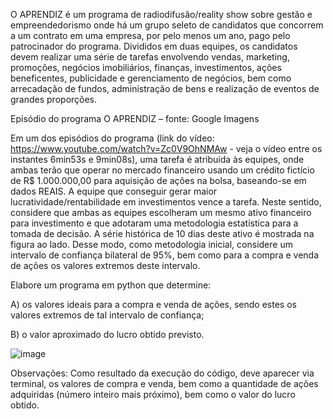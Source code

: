 O APRENDIZ é um programa de radiodifusão/reality show sobre gestão e empreendedorismo onde há um grupo seleto de candidatos que concorrem a um contrato em uma empresa, por pelo menos um ano, pago pelo patrocinador do programa. Divididos em duas equipes, os candidatos devem realizar uma série de tarefas envolvendo vendas, marketing, promoções, negócios imobiliários, finanças, investimentos, ações beneficentes, publicidade e gerenciamento de negócios, bem como arrecadação de fundos, administração de bens e realização de eventos de grandes proporções.

Episódio do programa O APRENDIZ – fonte: Google Imagens

Em um dos episódios do programa (link do vídeo: https://www.youtube.com/watch?v=Zc0V9OhNMAw - veja o vídeo entre os instantes 6min53s e 9min08s), uma tarefa é atribuída às equipes, onde ambas terão que operar no mercado financeiro usando um crédito fictício de R$ 1.000.000,00 para aquisição de ações na bolsa, baseando-se em dados REAIS. A equipe que conseguir gerar maior lucratividade/rentabilidade em investimentos vence a tarefa. Neste sentido, considere que ambas as equipes escolheram um mesmo ativo financeiro para investimento e que adotaram uma metodologia estatística para a tomada de decisão. A série histórica de 10 dias deste ativo é mostrada na figura ao lado. Desse modo, como metodologia inicial, considere um intervalo de confiança bilateral de 95%, bem como para a compra e venda de ações os valores extremos deste intervalo.

Elabore um programa em python que determine:

A) os valores ideais para a compra e venda de ações, sendo estes os valores extremos de tal intervalo de confiança;

B) o valor aproximado do lucro obtido previsto.

![image](https://github.com/ggmsbsb/AED-Trabalho/assets/90357316/d4708cc4-8269-43c8-bce1-2d4321f5f740)

Observações: Como resultado da execução do código, deve aparecer via terminal, os valores de compra e venda, bem como a quantidade de ações adquiridas (número inteiro mais próximo), bem como o valor do lucro obtido.
